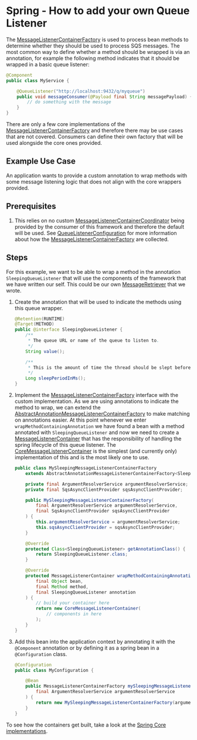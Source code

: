 # Spring - How to add your own Queue Listener

The [MessageListenerContainerFactory](../../../spring/spring-api/src/main/java/com/jashmore/sqs/spring/container/MessageListenerContainerFactory.java) is
used to process bean methods to determine whether they should be used to process SQS messages. The most common way to define whether a method should be wrapped
is via an annotation, for example the following method indicates that it should be wrapped in a basic queue listener:

```java
@Component
public class MyService {

    @QueueListener("http://localhost:9432/q/myqueue")
    public void messageConsumer(@Payload final String messagePayload) {
        // do something with the message
    }
}

```

There are only a few core implementations of the [MessageListenerContainerFactory](../../../spring/spring-api/src/main/java/com/jashmore/sqs/spring/container/MessageListenerContainerFactory.java)
and therefore there may be use cases that are not covered. Consumers can define their own factory that will be used alongside the core ones provided.

## Example Use Case

An application wants to provide a custom annotation to wrap methods with some message listening logic that does not align with the core wrappers provided.

## Prerequisites

1. This relies on no custom [MessageListenerContainerCoordinator](../../../spring/spring-api/src/main/java/com/jashmore/sqs/spring/container/MessageListenerContainerCoordinator.java)
   being provided by the consumer of this framework and therefore the default will be used. See
   [QueueListenerConfiguration](../../../spring/spring-core/src/main/java/com/jashmore/sqs/spring/config/QueueListenerConfiguration.java)
   for more information about how the [MessageListenerContainerFactory](../../../spring/spring-api/src/main/java/com/jashmore/sqs/spring/container/MessageListenerContainerFactory.java)
   are collected.

## Steps

For this example, we want to be able to wrap a method in the annotation `SleepingQueueListener` that will use the components of the framework that we have written
our self. This could be our own [MessageRetriever](../../../api/src/main/java/com/jashmore/sqs/retriever/MessageRetriever.java) that
we wrote.

1.  Create the annotation that will be used to indicate the methods using this queue wrapper.

    ```java
    @Retention(RUNTIME)
    @Target(METHOD)
    public @interface SleepingQueueListener {
        /**
         * The queue URL or name of the queue to listen to.
         */
        String value();

        /**
         * This is the amount of time the thread should be slept before actually retrieving the message.
         */
        Long sleepPeriodInMs();
    }

    ```

1.  Implement the [MessageListenerContainerFactory](../../../spring/spring-api/src/main/java/com/jashmore/sqs/spring/container/MessageListenerContainerFactory.java)
    interface with the custom implementation. As we are using annotations to indicate the method to wrap, we can extend
    the [AbstractAnnotationMessageListenerContainerFactory](../../../spring/spring-core/src/main/java/com/jashmore/sqs/spring/container/AbstractAnnotationMessageListenerContainerFactory.java)
    to make matching on annotations easier. At this point whenever we enter `wrapMethodContainingAnnotation` we have found a bean with a method
    annotated with `SleepingQueueListener` and now we need to create
    a [MessageListenerContainer](../../../api/src/main/java/com/jashmore/sqs/container/MessageListenerContainer.java)
    that has the responsibility of handling the spring lifecycle of this queue listener. The
    [CoreMessageListenerContainer](../../../core/src/main/java/com/jashmore/sqs/container/CoreMessageListenerContainer.java)
    is the simplest (and currently only) implementation of this and is the most likely one to use.

    ```java
    public class MySleepingMessageListenerContainerFactory
        extends AbstractAnnotationMessageListenerContainerFactory<SleepingQueueListener> {

        private final ArgumentResolverService argumentResolverService;
        private final SqsAsyncClientProvider sqsAsyncClientProvider;

        public MySleepingMessageListenerContainerFactory(
            final ArgumentResolverService argumentResolverService,
            final SqsAsyncClientProvider sqsAsyncClientProvider
        ) {
            this.argumentResolverService = argumentResolverService;
            this.sqsAsyncClientProvider = sqsAsyncClientProvider;
        }

        @Override
        protected Class<SleepingQueueListener> getAnnotationClass() {
            return SleepingQueueListener.class;
        }

        @Override
        protected MessageListenerContainer wrapMethodContainingAnnotation(
            final Object bean,
            final Method method,
            final SleepingQueueListener annotation
        ) {
            // build your container here
            return new CoreMessageListenerContainer(
                // components in here
            );
        }
    }

    ```

1.  Add this bean into the application context by annotating it with the `@Component` annotation or by defining it as a spring bean in a `@Configuration` class.

    ```java
    @Configuration
    public class MyConfiguration {

        @Bean
        public MessageListenerContainerFactory mySleepingMessageListenerContainerFactory(
            final ArgumentResolverService argumentResolverService
        ) {
            return new MySleepingMessageListenerContainerFactory(argumentResolverService);
        }
    }

    ```

To see how the containers get built, take a look at the
[Spring Core implementations](../../../spring/spring-core/src/main/java/com/jashmore/sqs/spring/container).

